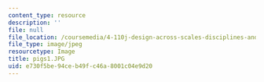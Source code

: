 ```yaml
---
content_type: resource
description: ''
file: null
file_location: /coursemedia/4-110j-design-across-scales-disciplines-and-problem-contexts-spring-2013/e730f5be94ceb49fc46a8001c04e9d20_pigs1.JPG
file_type: image/jpeg
resourcetype: Image
title: pigs1.JPG
uid: e730f5be-94ce-b49f-c46a-8001c04e9d20
---
```


